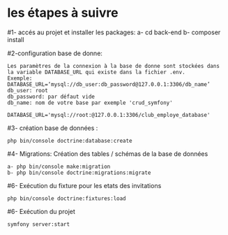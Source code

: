 # les étapes à suivre
#1- accés au projet et installer les packages:
    a- cd back-end
    b- composer install

#2-configuration base de donne:

    Les paramètres de la connexion à la base de donne sont stockées dans la variable DATABASE_URL qui existe dans la fichier .env.
    Exemple:
    DATABASE_URL=‘mysql://db_user:db_password@127.0.0.1:3306/db_name’
    db_user: root
    db_password: par défaut vide 
    db_name: nom de votre base par exemple 'crud_symfony'

    DATABASE_URL='mysql://root:@127.0.0.1:3306/club_employe_database'

#3- création base de données :

    php bin/console doctrine:database:create

#4- Migrations: Création des tables / schémas de la base de données

    a- php bin/console make:migration 
    b- php bin/console doctrine:migrations:migrate 

#6- Exécution du fixture pour les etats des invitations

    php bin/console doctrine:fixtures:load

#6- Exécution du projet

    symfony server:start
